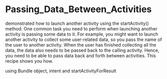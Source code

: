 # Passing_Data_Between_Activities
demonstrated how to launch another activity using the startActivity()
method. One common task you need to perform when launching another activity is passing some
data to it. For example, you might want to launch another activity to collect some user-related data,
so you pass the name of the user to another activity. When the user has finished collecting all the data,
the data also needs to be passed back to the calling activity. Hence, you need to be able to pass data
back and forth between activities. This recipe shows you how.


using Bundle object, intent and startActivityForResult
